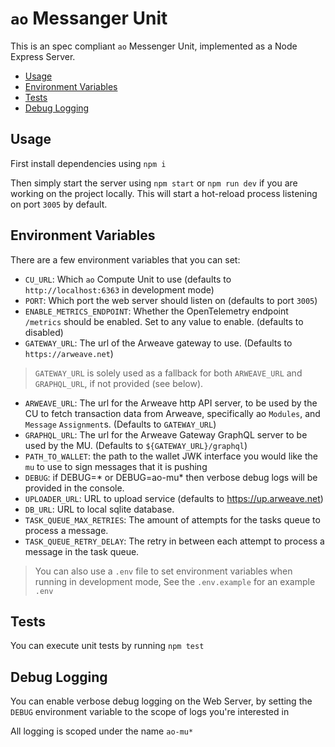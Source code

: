# `ao` Messanger Unit

This is an spec compliant `ao` Messenger Unit, implemented as a Node Express
Server.

<!-- toc -->

- [Usage](#usage)
- [Environment Variables](#environment-variables)
- [Tests](#tests)
- [Debug Logging](#debug-logging)

<!-- tocstop -->

## Usage

First install dependencies using `npm i`

Then simply start the server using `npm start` or `npm run dev` if you are
working on the project locally. This will start a hot-reload process listening
on port `3005` by default.

## Environment Variables

There are a few environment variables that you can set:

- `CU_URL`: Which `ao` Compute Unit to use (defaults to
  `http://localhost:6363` in development mode)
- `PORT`: Which port the web server should listen on (defaults to port `3005`)
- `ENABLE_METRICS_ENDPOINT`: Whether the OpenTelemetry endpoint `/metrics` should be enabled. Set to any value to enable. (defaults to disabled)
- `GATEWAY_URL`: The url of the Arweave gateway to use. (Defaults to
  `https://arweave.net`)

> `GATEWAY_URL` is solely used as a fallback for both `ARWEAVE_URL` and
> `GRAPHQL_URL`, if not provided (see below).

- `ARWEAVE_URL`: The url for the Arweave http API server, to be used by the CU
  to fetch transaction data from Arweave, specifically ao `Modules`, and
  `Message` `Assignment`s. (Defaults to `GATEWAY_URL`)
- `GRAPHQL_URL`: The url for the Arweave Gateway GraphQL server to be used by the MU. (Defaults to `${GATEWAY_URL}/graphql`)
- `PATH_TO_WALLET`: the path to the wallet JWK interface you would like the `mu`
  to use to sign messages that it is pushing
- `DEBUG`: if DEBUG=* or DEBUG=ao-mu* then verbose debug logs will be provided in the console.
- `UPLOADER_URL`: URL to upload service (defaults to https://up.arweave.net)
- `DB_URL`: URL to local sqlite database.
- `TASK_QUEUE_MAX_RETRIES`: The amount of attempts for the tasks queue to process a message.
- `TASK_QUEUE_RETRY_DELAY`: The retry in between each attempt to process a message in the task queue.

> You can also use a `.env` file to set environment variables when running in
> development mode, See the `.env.example` for an example `.env`

## Tests

You can execute unit tests by running `npm test`

## Debug Logging

You can enable verbose debug logging on the Web Server, by setting the `DEBUG`
environment variable to the scope of logs you're interested in

All logging is scoped under the name `ao-mu*`
